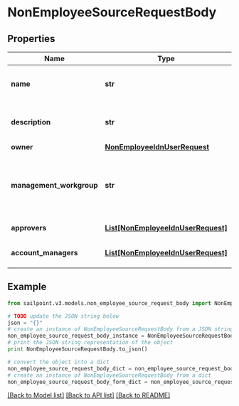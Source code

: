 # NonEmployeeSourceRequestBody


## Properties
Name | Type | Description | Notes
------------ | ------------- | ------------- | -------------
**name** | **str** | Name of non-employee source. | 
**description** | **str** | Description of non-employee source. | 
**owner** | [**NonEmployeeIdnUserRequest**](NonEmployeeIdnUserRequest.md) |  | 
**management_workgroup** | **str** | The ID for the management workgroup that contains source sub-admins | [optional] 
**approvers** | [**List[NonEmployeeIdnUserRequest]**](NonEmployeeIdnUserRequest.md) | List of approvers. | [optional] 
**account_managers** | [**List[NonEmployeeIdnUserRequest]**](NonEmployeeIdnUserRequest.md) | List of account managers. | [optional] 

## Example

```python
from sailpoint.v3.models.non_employee_source_request_body import NonEmployeeSourceRequestBody

# TODO update the JSON string below
json = "{}"
# create an instance of NonEmployeeSourceRequestBody from a JSON string
non_employee_source_request_body_instance = NonEmployeeSourceRequestBody.from_json(json)
# print the JSON string representation of the object
print NonEmployeeSourceRequestBody.to_json()

# convert the object into a dict
non_employee_source_request_body_dict = non_employee_source_request_body_instance.to_dict()
# create an instance of NonEmployeeSourceRequestBody from a dict
non_employee_source_request_body_form_dict = non_employee_source_request_body.from_dict(non_employee_source_request_body_dict)
```
[[Back to Model list]](../README.md#documentation-for-models) [[Back to API list]](../README.md#documentation-for-api-endpoints) [[Back to README]](../README.md)


